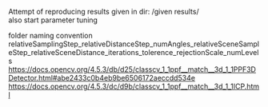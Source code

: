 Attempt of reproducing results given in dir: /given results/<br>
also start parameter tuning 


folder naming convention relativeSamplingStep_relativeDistanceStep_numAngles_relativeSceneSampleStep_relativeSceneDistance_iterations_tolerence_rejectionScale_numLevels
https://docs.opencv.org/4.5.3/db/d25/classcv_1_1ppf__match__3d_1_1PPF3DDetector.html#abe2433c0b4eb9be6506172aeccdd534e
https://docs.opencv.org/4.5.3/dc/d9b/classcv_1_1ppf__match__3d_1_1ICP.html